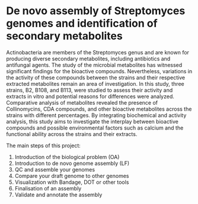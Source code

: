 # De novo assembly of Streptomyces genomes and identification of secondary metabolites

Actinobacteria are members of the Streptomyces genus and are known for producing diverse secondary metabolites, including antibiotics and antifungal agents. The study of the microbial metabolites has witnessed significant findings for the bioactive compounds. Nevertheless, variations in the activity of these compounds between the strains and their respective extracted metabolites remain an area of investigation. In this study, three strains, B2, B108, and B113, were studied to assess their activity and extracts in vitro and potential reasons for differences were analyzed. Comparative analysis of metabolites revealed the presence of Collinomycins, CDA compounds, and other bioactive metabolites across the strains with different percentages. By integrating biochemical and activity analysis, this study aims to investigate the interplay between bioactive compounds and possible environmental factors such as calcium and the functional ability across the strains and their extracts.

The main steps of this project: 

  1) Introduction of the biological problem (OA)
  2) Introduction to de novo genome assembly (LF)
  3) QC and assemble your genomes
  4) Compare your draft genome to other genomes
  5) Visualization with Bandage, DOT or other tools
  6) Finalisation of an assembly
  7) Validate and annotate the assembly
